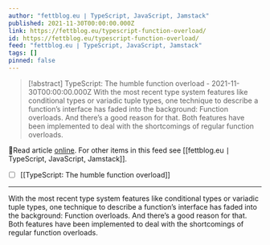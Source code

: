 ```yaml
---
author: "fettblog․eu ∣ TypeScript, JavaScript, Jamstack"
published: 2021-11-30T00:00:00.000Z
link: https://fettblog.eu/typescript-function-overload/
id: https://fettblog.eu/typescript-function-overload/
feed: "fettblog․eu ∣ TypeScript, JavaScript, Jamstack"
tags: []
pinned: false
---
```

> [!abstract] TypeScript: The humble function overload - 2021-11-30T00:00:00.000Z
> With the most recent type system features like conditional types or variadic tuple types, one technique to describe a function’s interface has faded into the background: Function overloads. And there’s a good reason for that. Both features have been implemented to deal with the shortcomings of regular function overloads.

🔗Read article [online](https://fettblog.eu/typescript-function-overload/). For other items in this feed see [[fettblog․eu ∣ TypeScript, JavaScript, Jamstack]].

- [ ] [[TypeScript꞉ The humble function overload]]
- - -
With the most recent type system features like conditional types or variadic tuple types, one technique to describe a function’s interface has faded into the background: Function overloads. And there’s a good reason for that. Both features have been implemented to deal with the shortcomings of regular function overloads.
